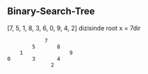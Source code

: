 ## Binary-Search-Tree 
[7, 5, 1, 8, 3, 6, 0, 9, 4, 2] dizisinde root x = 7dir

```
            7
        5       8
    1               9
0       3       4
              2
```
